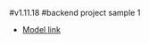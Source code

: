 #v1.11.18
#backend project sample 1

- [Model link](https://app.eraser.io/workspace/YtPqZ1VogxGy1jzIDkzj)